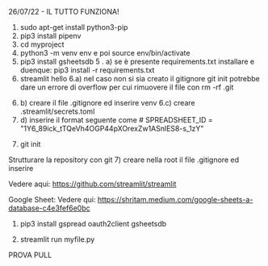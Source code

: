 26/07/22 - IL TUTTO FUNZIONA! 

1) sudo apt-get install python3-pip
2) pip3 install pipenv
3) cd myproject
4) python3 -m venv env e poi source env/bin/activate
5) pip3 install gsheetsdb
5 . a) se è presente requirements.txt installare e duenque: pip3 install -r requirements.txt
6) streamlit hello
6.a) nel caso non si sia creato il gitignore git init potrebbe dare un errore di overflow per cui rimuovere il file con rm -rf .git
6. b) creare il file .gitignore ed inserire venv
6.c) creare .streamlit/secrets.toml
6. d) inserire il format seguente come # SPREADSHEET_ID = "1Y6_89ick_tTQeVh4OGP44pXOrexZw1ASnlES8-s_1zY"
7) git init


Strutturare la repository con git
7) creare nella root il file .gitignore ed inserire 

Vedere aqui: https://github.com/streamlit/streamlit


Google Sheet:
Vedere qui: https://shritam.medium.com/google-sheets-a-database-c4e3fef6e0bc
1) pip3 install gspread oauth2client gsheetsdb


7) streamlit run myfile.py

PROVA PULL
